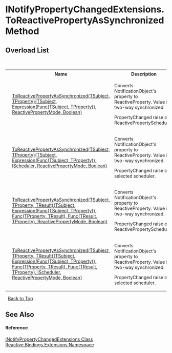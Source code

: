 # INotifyPropertyChangedExtensions.ToReactivePropertyAsSynchronized Method 
 


## Overload List
&nbsp;<table><tr><th></th><th>Name</th><th>Description</th></tr><tr><td>![Public method](media/pubmethod.gif "Public method")![Static member](media/static.gif "Static member")</td><td><a href="e8b566dd-868d-6449-fc84-c7bd58171038">ToReactivePropertyAsSynchronized(TSubject, TProperty)(TSubject, Expression(Func(TSubject, TProperty)), ReactivePropertyMode, Boolean)</a></td><td>

Converts NotificationObject's property to ReactiveProperty. Value is two-way synchronized.

PropertyChanged raise on ReactivePropertyScheduler.</td></tr><tr><td>![Public method](media/pubmethod.gif "Public method")![Static member](media/static.gif "Static member")</td><td><a href="8ab2ea47-fe32-2c60-eea2-82106f05816a">ToReactivePropertyAsSynchronized(TSubject, TProperty)(TSubject, Expression(Func(TSubject, TProperty)), IScheduler, ReactivePropertyMode, Boolean)</a></td><td>

Converts NotificationObject's property to ReactiveProperty. Value is two-way synchronized.

PropertyChanged raise on selected scheduler.</td></tr><tr><td>![Public method](media/pubmethod.gif "Public method")![Static member](media/static.gif "Static member")</td><td><a href="312c340f-f0db-9c47-491d-cb83d706f435">ToReactivePropertyAsSynchronized(TSubject, TProperty, TResult)(TSubject, Expression(Func(TSubject, TProperty)), Func(TProperty, TResult), Func(TResult, TProperty), ReactivePropertyMode, Boolean)</a></td><td>

Converts NotificationObject's property to ReactiveProperty. Value is two-way synchronized.

PropertyChanged raise on ReactivePropertyScheduler.</td></tr><tr><td>![Public method](media/pubmethod.gif "Public method")![Static member](media/static.gif "Static member")</td><td><a href="87059080-e24b-2a3e-4803-9d9bf86ade7f">ToReactivePropertyAsSynchronized(TSubject, TProperty, TResult)(TSubject, Expression(Func(TSubject, TProperty)), Func(TProperty, TResult), Func(TResult, TProperty), IScheduler, ReactivePropertyMode, Boolean)</a></td><td>

Converts NotificationObject's property to ReactiveProperty. Value is two-way synchronized.

PropertyChanged raise on selected scheduler.</td></tr></table>&nbsp;
<a href="#inotifypropertychangedextensions.toreactivepropertyassynchronized-method">Back to Top</a>

## See Also


#### Reference
<a href="75b4aa8b-1a1b-695d-75e8-c258133da5f3">INotifyPropertyChangedExtensions Class</a><br /><a href="a9fb9c90-d2dd-7420-ec9a-3084892a7996">Reactive.Bindings.Extensions Namespace</a><br />
